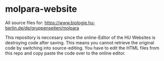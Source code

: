 # molpara-website
All source files for: https://www.biologie.hu-berlin.de/de/gruppenseiten/molpara

This repository is neccesary since the online-Editor of the HU Websites is destroying code after saving. This means you cannot retrieve the original code by switching into source-editing. You have to edit the HTML files from this repo and copy paste the code over to the online editor.